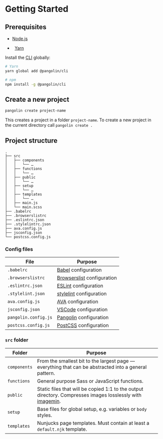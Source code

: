 # Getting Started


## Prerequisites

* [Node.js](https://nodejs.org)
<!-- The non-breaking space fixes a bug with VuePress rendering -->
* &nbsp;<Badge text="Optional" /> [Yarn](https://yarnpkg.com)

Install the [CLI](https://github.com/pangolinjs/cli) globally:

```bash
# Yarn
yarn global add @pangolin/cli

# npm
npm install -g @pangolin/cli
```


## Create a new project

```bash
pangolin create project-name
```

This creates a project in a folder `project-name`. To create a new project in the current directory call `pangolin create .`


## Project structure

```
.
├── src
│   ├── components
│   │   └── …
│   ├── functions
│   │   └── …
│   ├── public
│   │   └── …
│   ├── setup
│   │   └── …
│   ├── templates
│   │   └── …
│   ├── main.js
│   └── main.scss
├── .babelrc
├── .browserslistrc
├── .eslintrc.json
├── .stylelintrc.json
├── ava.config.js
├── jsconfig.json
└── postcss.config.js
```

### Config files

| File                 | Purpose |
|----------------------|---------|
| `.babelrc`           | [Babel](https://babeljs.io) configuration |
| `.browserslistrc`    | [Browserslist](https://github.com/browserslist/browserslist) configuration |
| `.eslintrc.json`     | [ESLint](https://eslint.org) configuration |
| `.stylelint.json`    | [stylelint](https://stylelint.io) configuration |
| `ava.config.js`      | <Badge text="Optional" /> [AVA](https://ava.li) configuration |
| `jsconfig.json`      | <Badge text="Optional" /> [VSCode](https://code.visualstudio.com/docs/languages/jsconfig) configuration |
| `pangolin.config.js` | <Badge text="Optional" /> [Pangolin](configuration.md) configuration |
| `postcss.config.js`  | [PostCSS](https://postcss.org) configuration |

### `src` folder

| Folder       | Purpose |
|--------------|---------|
| `components` | From the smallest bit to the largest page — everything that can be abstracted into a general pattern. |
| `functions`  | <Badge text="Changeable" /> General purpose Sass or JavaScript functions. |
| `public`     | Static files that will be copied 1:1 to the output directory. Compresses images losslessly with [imagemin](https://github.com/imagemin/imagemin). |
| `setup`      | <Badge text="Changeable" /> Base files for global setup, e.g. variables or `body` styles. |
| `templates`  | Nunjucks page templates. Must contain at least a `default.njk` template. |
